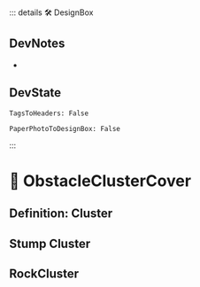 ::: details 🛠 <dev>DesignBox</dev>

## DevNotes

-

## DevState

`TagsToHeaders: False`

`PaperPhotoToDesignBox: False`

:::

# 🔻 <via>ObstacleClusterCover</via>

## Definition: Cluster

## Stump Cluster

## RockCluster
